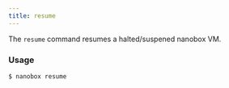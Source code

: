```yaml
---
title: resume
---
```


The `resume` command resumes a halted/suspened nanobox VM.

### Usage
```shell
$ nanobox resume
```
